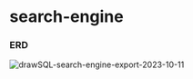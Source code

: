 # search-engine

### ERD 

![drawSQL-search-engine-export-2023-10-11](https://github.com/ahmedeid6842/search-engine/assets/57197702/5522b3b9-898c-41da-abb0-78fe5ec454c5)
